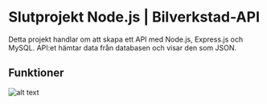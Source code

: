 
# Slutprojekt Node.js | Bilverkstad-API

Detta projekt handlar om att skapa ett API med Node.js, Express.js och MySQL. API:et hämtar data från databasen och visar den som JSON.

## Funktioner
![alt text](image.png)